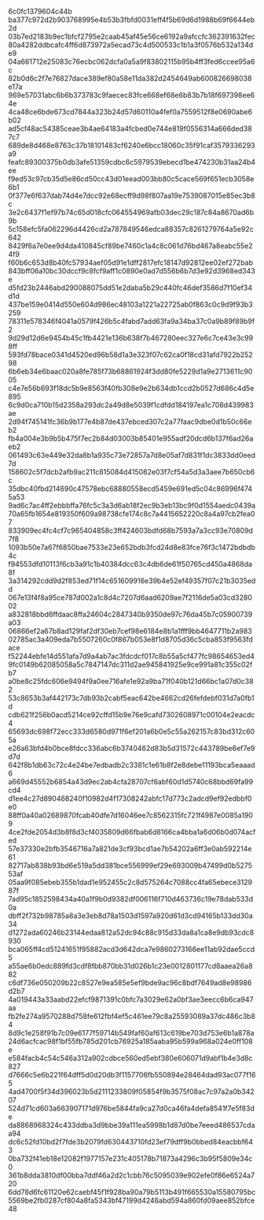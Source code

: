 6c0fc1379604c44b
ba377c972d2b903768995e4b53b3fbfd0031eff4f5b69d6d1988b69f6644eb2d
03b7ed2183b9ec1bfcf2795e2caab45af45e56ce6192a9afccfc362391632fec
80a4282ddbcafc4ff6d873972a5ecad73c4d500533c1b1a3f0576b532a134de9
04a661712e25083c76ecbc062dcfa0a5a9f83802115b95b4ff3fed6ccee95a6c
82b0d6c2f7e76827dace389ef80a58e11da382d2454649ab600826698038e17a
969e57031abc6b6b373783c9faecec83fce668ef68e6b83b7b18f697398ee64e
4ca48ce6bde673cd7844a323b24d57d60110a4fef0a7559512f8e0690abe6b02
ad5cf48ac54385ceae3b4ae64183a4fcbed0e744e819f0556314a666ded387c7
689de8d468e8763c37b18101483cf6240e6bcc18060c35f91caf3579336293a9
feafc89300375b0db3afe51359cdbc6c5979539ebecd1be474230b31aa24b4ee
f9ed53c97cb35d5e86cd50cc43d01eead003bb80c5cace569f651ecb3058e6b1
0f377e6f637dab74d4e7dcc92e68ecff9d98f807aa19e7539087015e85ec3b8c
3e2c6437f1ef97b74c65d018cfc064554969afb03dec29c187c84a8670ad6b9b
5c158efc5fa062296d4426cd2a787849546edca88357c8261279764a5e92c642
8429f6a7e0ee9d4da410845cf89be7460c1a4c8c061d76bd467a8eabc55e24f9
f60b6c653d8b40fc57934aef05d91e1dff2817efc18147d92812ee02ef272bab
843bff06a10bc30dccf9c8fcf9aff1c0890e0ad7d556b6b7d3e92d3968ed343e
d5fd23b2446abd290088075dd51e2daba5b29c440fc46def3586d7f10ef34d1d
437be159e0414d550e604d986ec48103a1221a22725ab0f863c0c9d9f93b3259
78311e578346f4041a0579f426b5c4fabd7add63fa9a34ba37c0a9b89f89b9f2
9d29d12d6e9454b45c1fb4421e136b638f7b467280eec327e6c7ce43e3c998ff
593fd78bace0341d4520ed96b58d1a3e323f07c62ca0f18cd31afd7922b25298
6b6eb34e6baac020a8fe785f73b68861924f3dd80fe5229d1a9e2713611c9005
c4e7e56b693f18dc5b9e8563f40fb308e9e2b634db1ccd2b0527d686c4d5e895
6c9d0ca710b15d2358a293dc2a49d8e5039f1cdfdd184197ea1c708d439983ae
2d94f745141fc36b9b177e4b87de437ebced307c2a77faac9dbe0d1b50c66eb2
fb4a004e3b9b5b475f7ec2b84d03003b85401e955adf20dcd6b137f6ad26aeb2
061493c63e449e32da8b1a935c73e72857a7d8e05af7d831f1dc3833dd0eed7d
158602c5f7dcb2afb9ac211c815084d415082e03f7cf54a5d3a3aee7b650cb6c
35dbc40fbd214690c47578ebc68880558ecd5459e691ed5c04c86996f4745a53
9ad6c7ac4ff2ebbbffa76fc5c3a3d6ab18f2ec9b3eb13bc9f0d1554aedc0439a
70a65fb1654e819350f609a98738cfe174c8c7a4415652220c8a4a97cb2fea07
833909ec4fc4cf7c965404858c3ff424603bdfd68b7593a7a3cc93e70809d7f8
1093b50e7a67f6850bae7533e23e652bdb3fcd24d8e83fce76f3c1472bdbdb4c
f94553dfd10113f6cb3a91c1b40384dcc63c4db6de61f50765cd450a4868da8f
3a314292cdd9d2f853ed71f14c651609916e39b4e52ef49357f07c21b3035edd
067e13f4f8a95ce787d002a1c8d4c7207d6aad6209ae7f2116de5a03cd328002
a832818bbd6ffdaac8ffa24604c2847340b9350de97c76da45b7c05900739a03
06866ef2a67b8ad129faf2df30eb7cef98e6184e8b1a1fff9bb4647711b2a983
02785ac3a409eda7b5507260c0f867b053e8f1d8705d36c5cba853f9563fdace
f52244ebfe14d551afa7d9a4ab7ac3fdcdcf017c8b55a5cf477fc98654653ed4
9fc0149b62085058a5c7847147dc311d2ae945841925e9ce991a81c355c02fb7
a0be8c25fdc606e9494f9a0ee716afe1e92a9ba71f040b121d66bc1a07d0c382
53c8653b3af442173c7db93b2cabf5eac642be4662cd26fefdebf031d7a0fb1d
cdb621f256b0acd5214ce92cffd15b9e76e9cafd7302608971c00104e2eacdc4
65693dc698f72ecc333d6580d971f6ef201a6b0e5c55a262157c83bd312c605a
e26a63bfd4b0bce8fdcc336abc6b3740462d83b5d31572c443789be6ef7e9d7d
642f8b1db63c72c4e24be7edbadb2c3381c1e61b8f2e8debe11193bca5eaaad6
a669d45552b6854a43d9ec2ab4cfa28707cf6abf60d1d5740c68bbd69fa99cd4
d1ee4c27d890468240f10982d4f17308242abfc17d773c2adcd9ef92edbbf0e0
88ff0a40a02689870fcab40dfe7d16046ee7c8562315fc721f4987e0085a1909
4ce2fde2054d3b8f8d3cf4035809d66fbab6d8166ca4bba1a6d06b0d074acfed
57e37330e2bfb3546716a7a821de3cf93bcd1ae7b54202a6ff3e0ab592214e61
82717ab838b93bd6e519a5dd381bce556999ef29e693009b47499d0b527553af
05aa9f085ebeb355b1dad1e952455c2c8d575264c7088cc4fa65ebece312987f
7ad95c1852598434a40a1f9b0d9382df006116f710d463736c19e78dab533d0a
dbff2f732b98785a8a3e3eb8d78a1503d1597a920d61d3cd94165b133dd30a34
d1272ada60246b23144edaa812a52dc94c88c915d33da8a1ca8e9db93cdc8930
bca065ff4cd51241651f95882acd3d642dca7e9860273166ee11ab92dae5ccd5
a55ae6b0edc889fd3cdf8fbb870bb31d026b1c23e0012801177cd8aaea26a882
c6df736e050209b22c8527e9ea585e5ef9bde9ac96c8bdf7649ad8e98986d2b7
4a019443a33aabd22efcf9871391c0bfc7a3029e62a0bf3ae3eecc6b6ca947aa
fb2fe274a9570288d758fe612fbf4ef5c461ee79c8a25593089a37dc486c3b84
8d9c1e258f91b7c09e6177f59714b549faf60af613c619be703d753e6b1a878a
24d6acfcac98f1bf55fb785d201cb76925a185aaba95b599a968a024e0ff108e
e584facb4c54c546a312a902cdbce560ed5ebf380e606071d9abf1b4e3d8c827
d7666c5e6b221f64dff5d0d20db3f1157706fb550894e28464dad93ac077f165
4ad4700f5f34d396023b5d2111233809f05854f9b3575f08ac7c97a2a0b34207
524d71cd603a663907171d976be5844fa9ca27d0ca46fa4defa8541f7e5f83de
da8868968324c433ddba3d9bbe39a111ea5998b1d87d0be7eeed486537cdaa94
dc6c52fd10bd2f7fde3b2079fd630443710fd23ef79dff9b0bbed84eacbbf643
0ba732f41eb18e12082f1977157e231c405178b71873a4296c3b95f5809e34c0
361b8dda3810df00bba7ddf46a2d2c1cbb76c5095039e902efe0f86e6524a720
6dd78d6fc61120e62caebf45f1f928ba90a79b5113b491f665530a15580795bc
5569be2fb0287cf804a8fa5343bf47199d4246abd594a860fd09aee852bfce48
